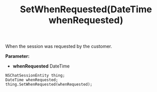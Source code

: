 ﻿---
uid: crmscript_ref_NSChatSessionEntity_SetWhenRequested
title: SetWhenRequested(DateTime whenRequested)
intellisense: NSChatSessionEntity.SetWhenRequested
keywords: NSChatSessionEntity, GetWhenRequested
so.topic: reference
---

When the session was requested by the customer.

**Parameter:** 
 - **whenRequested** DateTime

```crmscript
NSChatSessionEntity thing;
DateTime whenRequested;
thing.SetWhenRequested(whenRequested);
```

